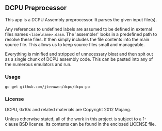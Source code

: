 ## DCPU Preprocessor

This app is a DCPU Assembly preprocessor. It parses the given input file(s).

Any references to undefined labels are assumed to be defined
in external files names `<labelname>.dasm`. The 'assembler' looks in a
predefined path to resolve these files. It then simply includes the file
contents into the main source file. This allows us to keep source files
small and manageable.

Everything is minified and stripped of unnecessary bloat and then
spit out as a single chunk of DCPU assembly code. This can be pasted into
any of the numerous emulators and run.

### Usage

    go get github.com/jteeuwen/dcpu/dcpu-pp

### License

DCPU, 0x10c and related materials are Copyright 2012 Mojang.

Unless otherwise stated, all of the work in this project is subject to a
1-clause BSD license. Its contents can be found in the enclosed LICENSE file.
